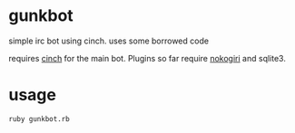# gunkbot
simple irc bot using cinch. uses some borrowed code

requires [cinch](https://github.com/cinchrb/cinch) for the main bot. Plugins so far require [nokogiri](https://github.com/sparklemotion/nokogiri) and sqlite3.

# usage

`ruby gunkbot.rb`
